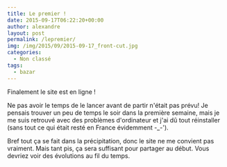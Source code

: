 ```yaml
---
title: Le premier !
date: 2015-09-17T06:22:20+00:00
author: alexandre
layout: post
permalink: /lepremier/
img: /img/2015/09/2015-09-17_front-cut.jpg
categories:
  - Non classé
tags:
  - bazar
---
```

Finalement le site est en ligne !

Ne pas avoir le temps de le lancer avant de partir n'était pas prévu! Je pensais trouver un peu de temps le soir dans la première semaine, mais je me suis retrouvé avec des problèmes d'ordinateur et j'ai dû tout réinstaller (sans tout ce qui était resté en France évidemment -_-').

Bref tout ça se fait dans la précipitation, donc le site ne me convient pas vraiment. Mais tant pis, ça sera suffisant pour partager au début. Vous devriez voir des évolutions au fil du temps.
